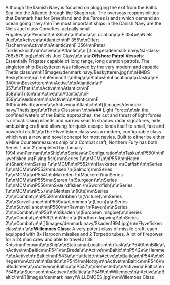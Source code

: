 Although the Danish Navy is focused on plugging the exit from the Baltic Sea into the Atlantic through the Skagerrak. The overseas responsibilities that Denmark has for Greenland and the Faroes islands which demand an ocean going navy.\n\nThe most important ships in the Danish Navy are the Niels Juel class Corvettes, actually small Frigates.\n\nPennant\n\nShip\n\nStatus\n\nLocation\n\nF 354\n\nNiels Juel\n\nActive\n\nAtlantic\n\nF 355\n\nOlfert Fischer\n\nActive\n\nAtlantic\n\nF 356\n\nPeter Tordenskiold\n\nActive\n\nAtlantic\n\n![](images/denmark navy/NJ-class-768x576.jpg)\n\nNiels Juel Class\n\n \n\n**Offshore Patrol Vessels**: Essentially Frigates capable of long range, long duration patrols. The singleton ship Beskytteren was followed by the very modern and capable Thetis class.\n\n![](images/denmark navy/Beskytteren.jpg)\n\nHMDS Beskytteren\n\n \n\nPennant\n\nShip\n\nStatus\n\nLocation\n\nTask\n\nF 340\n\nBeskytteren\n\nActive\n\nAtlantic\n\nF 357\n\nThetis\n\nActive\n\nAtlantic\n\nF 358\n\nTriton\n\nActive\n\nAtlantic\n\nF 359\n\nVædderen\n\nActive\n\nAtlantic\n\nF 360\n\nHvidbjørnen\n\nActive\n\nAtlantic\n\n![](images/denmark navy/Thetis.jpg)\n\nThetis Class\n\n \n\n#### Light Forces\n\nIn the confined waters of the Baltic approaches, the cut and thrust of light forces is critical. Using islands and narrow seas to shadow radar signatures, hide ambushing craft and allowing for quick escape lends itself to small, fast and powerful craft.\n\nThe Flyvefisken class was a modern, configurable class which was a new and novel concept for most navies. Built to either be either a Mine Countermeasures ship or a Combat craft, Northern Fury has both Series 1 and 2 completed by January 1994.\n\nPennant\n\nShip\n\nSeries\n\nConfiguration\n\nTask\n\nP550\n\nFlyvefisken \n(Flying fish)\n\nSeries 1\n\nMCM\n\nP551\n\nHajen \n(Shark)\n\nSeries 1\n\nMCM\n\nP552\n\nHavkatten \n(Catfish)\n\nSeries 1\n\nMCM\n\nP553\n\nLaxen \n(Salmon)\n\nSeries 1\n\nMCM\n\nP554\n\nMakrelen \n(Mackerel)\n\nSeries 1\n\nMCM\n\nP555\n\nStøren \n(Sturgeon)\n\nSeries 1\n\nMCM\n\nP556\n\nSvæ rdfisken \n(Swordfish)\n\nSeries 1\n\nMCM\n\nP557\n\nGlenten \n(Kite)\n\nSeries 2\n\nCombat\n\nP558\n\nGribben \n(Vulture)\n\nSeries 2\n\nSurveillance\n\nP559\n\nLommen \n(Loon)\n\nSeries 2\n\nSurveillance\n\nP560\n\nRavnen \n(Raven)\n\nSeries 2\n\nCombat\n\nP561\n\nSkaden \n(European magpie)\n\nSeries 2\n\nCombat\n\nP562\n\nViben \n(Northern lapwing)\n\nSeries 2\n\nCombat\n\n![](images/denmark navy/Skaden1994.jpg)\n\nFlyvefisken class\n\n \n\n**Willemoes Class**: A very potent class of missile craft, each equipped with 8x Harpoon missiles and 2 Torpedo tubes. A lot of firepower for a 24 man crew and able to travel at 38 Knts:\n\nPennant\n\nShip\n\nStatus\n\nLocation\n\nTask\n\nP540\n\nBille\n\nActive\n\nBaltic\n\nP541\n\nBredal\n\nActive\n\nBaltic\n\nP542\n\nHammer\n\nActive\n\nBaltic\n\nP543\n\nHuitfeldt\n\nActive\n\nBaltic\n\nP544\n\nKrieger\n\nActive\n\nBaltic\n\nP545\n\nNorby\n\nActive\n\nBaltic\n\nP546\n\nRodsteen\n\nActive\n\nBaltic\n\nP547\n\nSehested\n\nActive\n\nBaltic\n\nP548\n\nSuenson\n\nActive\n\nBaltic\n\nP549\n\nWillemoes\n\nActive\n\nBaltic\n\n![](images/denmark navy/WILLEMOES.jpg)\n\nWillemoes Class
